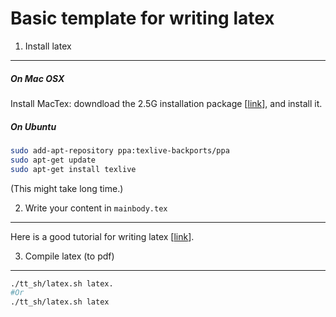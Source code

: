 Basic template for writing latex 
===

1. Install latex
---

##### On Mac OSX

Install MacTex: downdload the 2.5G installation package [[link](http://mirror.ctan.org/systems/mac/mactex/MacTeX.pkg)], and install it.

##### On Ubuntu

```bash
sudo add-apt-repository ppa:texlive-backports/ppa
sudo apt-get update
sudo apt-get install texlive
```

(This might take long time.)


2. Write your content in ``mainbody.tex``
---

Here is a good tutorial for writing latex [[link](http://www.maths.tcd.ie/~dwilkins/LaTeXPrimer/)].


3. Compile latex (to pdf)
---

```bash
./tt_sh/latex.sh latex.
#Or 
./tt_sh/latex.sh latex
```


